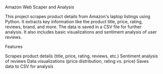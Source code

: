 Amazon Web Scaper and Analysis


This project scrapes product details from Amazon's laptop listings using Python. It extracts key information like the product title, price, rating, reviews, brand, and more. The data is saved in a CSV file for further analysis. It also includes basic visualizations and sentiment analysis of user reviews.

Features

Scrapes product details (title, price, rating, reviews, etc.)
Sentiment analysis of reviews
Data visualizations (price distribution, rating vs. price)
Saves data to CSV for analysis
